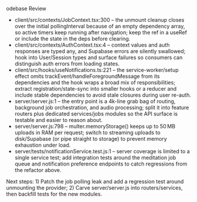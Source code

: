 odebase Review

  - client/src/contexts/JobContext.tsx:300 – the unmount cleanup closes over the initial pollingInterval because of an empty dependency array, so active timers keep running after navigation; keep the ref in a
  useRef or include the state in the deps before clearing.
  - client/src/contexts/AuthContext.tsx:4 – context values and auth responses are typed any, and Supabase errors are silently swallowed; hook into User/Session types and surface failures so consumers can
  distinguish auth errors from loading states.
  - client/src/hooks/useNotifications.ts:221 – the service-worker/setup effect omits trackEvent/handleForegroundMessage from its dependencies and the hook wraps a broad mix of responsibilities; extract
  registration/state-sync into smaller hooks or a reducer and include stable dependencies to avoid stale closures during user re-auth.
  - server/server.js:1 – the entry point is a 4k-line grab bag of routing, background job orchestration, and audio processing; split it into feature routers plus dedicated services/jobs modules so the API
  surface is testable and easier to reason about.
  - server/server.js:798 – multer.memoryStorage() keeps up to 50 MB uploads in RAM per request; switch to streaming uploads to disk/Supabase (or pipe straight to storage) to prevent memory exhaustion under
  load.
  - server/tests/notificationService.test.js:1 – server coverage is limited to a single service test; add integration tests around the meditation job queue and notification preference endpoints to catch
  regressions from the refactor above.

  Next steps: 1) Patch the job polling leak and add a regression test around unmounting the provider; 2) Carve server/server.js into routers/services, then backfill tests for the new modules.